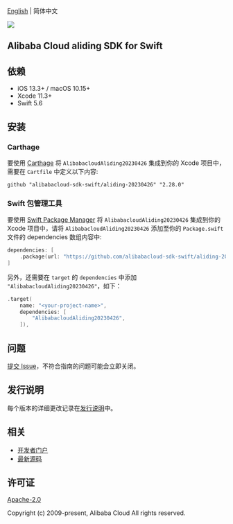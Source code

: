 [English](README.md) | 简体中文

![](https://aliyunsdk-pages.alicdn.com/icons/AlibabaCloud.svg)

## Alibaba Cloud aliding SDK for Swift

## 依赖

- iOS 13.3+ / macOS 10.15+
- Xcode 11.3+
- Swift 5.6

## 安装

### Carthage

要使用 [Carthage](https://github.com/Carthage/Carthage) 将 `AlibabacloudAliding20230426` 集成到你的 Xcode 项目中，需要在 `Cartfile` 中定义以下内容:

```ogdl
github "alibabacloud-sdk-swift/aliding-20230426" "2.28.0"
```

### Swift 包管理工具

要使用 [Swift Package Manager](https://swift.org/package-manager/) 将 `AlibabacloudAliding20230426` 集成到你的 Xcode 项目中，请将 `AlibabacloudAliding20230426` 添加至你的 `Package.swift` 文件的 dependencies 数组内容中:

```swift
dependencies: [
    .package(url: "https://github.com/alibabacloud-sdk-swift/aliding-20230426.git", from: "2.28.0")
]
```

另外，还需要在 `target` 的 `dependencies` 中添加 `"AlibabacloudAliding20230426"`，如下：

```swift
.target(
    name: "<your-project-name>",
    dependencies: [
        "AlibabacloudAliding20230426",
    ]),
```

## 问题

[提交 Issue](https://github.com/alibabacloud-sdk-swift/aliding-20230426/issues/new)，不符合指南的问题可能会立即关闭。

## 发行说明

每个版本的详细更改记录在[发行说明](./ChangeLog.txt)中。

## 相关

* [开发者门户](https://next.api.aliyun.com/home)
* [最新源码](https://github.com/alibabacloud-sdk-swift/aliding-20230426)

## 许可证

[Apache-2.0](http://www.apache.org/licenses/LICENSE-2.0)

Copyright (c) 2009-present, Alibaba Cloud All rights reserved.

